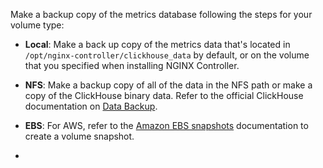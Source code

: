 Make a backup copy of the metrics database following the steps for your volume type:

- **Local**: Make a back up copy of the metrics data that's located in `/opt/nginx-controller/clickhouse_data` by default, or on the volume that you specified when installing NGINX Controller.

- **NFS**: Make a backup copy of all of the data in the NFS path or make a copy of the ClickHouse binary data. Refer to the official ClickHouse documentation on [Data Backup](https://clickhouse.tech/docs/en/operations/backup/).

- **EBS**: For AWS, refer to the [Amazon EBS snapshots](https://docs.aws.amazon.com/AWSEC2/latest/UserGuide/EBSSnapshots.html) documentation to create a volume snapshot.
- 
<!-- Do not remove. Keep this code at the bottom of the include -->
<!-- DOCS-268 -->